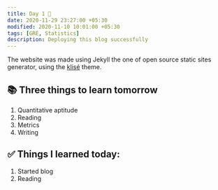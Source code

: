 ```yaml
---
title: Day 1 🍏
date: 2020-11-29 23:27:00 +05:30
modified: 2020-11-10 10:01:00 +05:30
tags: [GRE, Statistics]
description: Deploying this blog successfully
---
```


The website was made using Jekyll the one of open source static sites generator, using the <a href="https://github.com/piharpi/jekyll-klise" target="_blank" rel="noopener">klisé</a> theme.

## 📚 Three things to learn tomorrow

1. Quantitative aptitude
2. Reading
3. Metrics
4. Writing

## ✅ Things I learned today:

1. Started blog
2. Reading